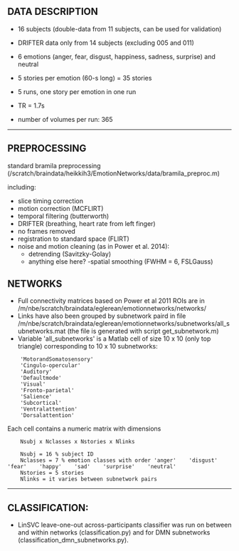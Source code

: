 ## DATA DESCRIPTION

- 16 subjects (double-data from 11 subjects, can be used for validation)
- DRIFTER data only from 14 subjects (excluding 005 and 011)

- 6 emotions (anger, fear, disgust, happiness, sadness, surprise) and neutral
- 5 stories per emotion (60-s long) = 35 stories
- 5 runs, one story per emotion in one run

- TR = 1.7s
- number of volumes per run: 365

---

## PREPROCESSING

standard bramila preprocessing (/scratch/braindata/heikkih3/EmotionNetworks/data/bramila_preproc.m)

including:
- slice timing correction
- motion correction (MCFLIRT)
- temporal filtering (butterworth)
- DRIFTER (breathing, heart rate from left finger)
- no frames removed
- registration to standard space (FLIRT)
- noise and motion cleaning (as in Power et al. 2014):
    - detrending (Savitzky-Golay)
    - anything else here?
-spatial smoothing (FWHM = 6, FSLGauss)

## NETWORKS
- Full connectivity matrices based on Power et al 2011 ROIs are in /m/nbe/scratch/braindata/eglerean/emotionnetworks/networks/
- Links have also been grouped by subnetwork paird in file /m/nbe/scratch/braindata/eglerean/emotionnetworks/subnetworks/all_subnetworks.mat (the file is generated with script get_subnetwork.m)
- Variable 'all_subnetworks' is a Matlab cell of size 10 x 10 (only top triangle) corresponding to 10 x 10 subnetworks:
```
    'MotorandSomatosensory'
    'Cingulo-opercular'
    'Auditory'
    'Defaultmode'
    'Visual'
    'Fronto-parietal'
    'Salience'
    'Subcortical'
    'Ventralattention'
    'Dorsalattention'
```
  Each cell contains a numeric matrix with dimensions
```	
	Nsubj x Nclasses x Nstories x Nlinks

	Nsubj = 16 % subject ID
	Nclasses = 7 % emotion classes with order 'anger'    'disgust'    'fear'    'happy'    'sad'    'surprise'    'neutral'
	Nstories = 5 stories
	Nlinks = it varies between subnetwork pairs
```
---

## CLASSIFICATION:

- LinSVC leave-one-out across-participants classifier was run on between and within networks (classification.py) and for DMN subnetworks (classification_dmn_subnetworks.py). 








